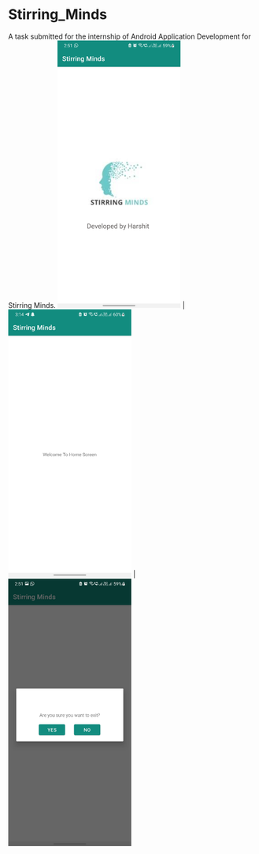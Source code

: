# Stirring_Minds
A task submitted for the internship of Android Application Development for Stirring Minds.
 <img src="https://github.com/singhharshit640/Stirring_Minds/blob/master/screenshots/Screenshot_20220125-145100_Stirring%20Minds.jpg" width="250">
| <img src="https://github.com/singhharshit640/Stirring_Minds/blob/master/screenshots/Screenshot_20220125-151415_Stirring%20Minds.jpg" width="250">
| <img src="https://github.com/singhharshit640/Stirring_Minds/blob/master/screenshots/Screenshot_20220125-145105_Stirring%20Minds.jpg" width="250">
